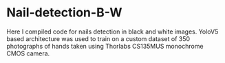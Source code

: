 # Nail-detection-B-W
Here I compiled code for nails detection in black and white images.
YoloV5 based architecture was used to train on a custom dataset of 350 photographs of hands taken using Thorlabs CS135MUS monochrome  CMOS camera.



